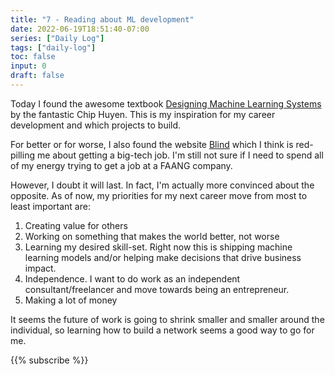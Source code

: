 ```yaml
---
title: "7 - Reading about ML development"
date: 2022-06-19T18:51:40-07:00
series: ["Daily Log"]
tags: ["daily-log"]
toc: false
input: 0
draft: false
---
```

Today I found the awesome textbook [Designing Machine Learning Systems](https://www.amazon.com/Designing-Machine-Learning-Systems-Production-Ready/dp/1098107969) by the fantastic Chip Huyen. This is my inspiration for my career development and which projects to build.

For better or for worse, I also found the website [Blind](ttps://www.teamblind.com/) which I think is red-pilling me about getting a big-tech job. I'm still not sure if I need to spend all of my energy trying to get a job at a FAANG company.

However, I doubt it will last. In fact, I'm actually more convinced about the opposite. As of now, my priorities for my next career move from most to least important are:

1. Creating value for others
2. Working on something that makes the world better, not worse
3. Learning my desired skill-set. Right now this is shipping machine learning models and/or helping make decisions that drive business impact.
4. Independence. I want to do work as an independent consultant/freelancer and move towards being an entrepreneur.
5. Making a lot of money

It seems the future of work is going to shrink smaller and smaller around the individual, so learning how to build a network seems a good way to go for me.

{{% subscribe %}}
